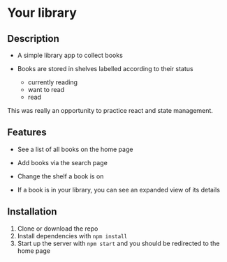 # Your library

## Description

- A simple library app to collect books

- Books are stored in shelves labelled according to their status
  - currently reading
  - want to read
  - read

This was really an opportunity to practice react and state management.

## Features

- See a list of all books on the home page

- Add books via the search page

- Change the shelf a book is on

- If a book is in your library, you can see an expanded view of its details

## Installation

1. Clone or download the repo
2. Install dependencies with `npm install`
3. Start up the server with `npm start` and you should be redirected to the home page
